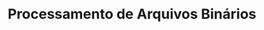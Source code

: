 ---
title: "Processamento de Arquivos Binários"
description: "Microsserviço para processamento de arquivos binários e reduzir consultas ao banco de dados"
tags: ["microsserviço", "servico interno"]
company: "Liderança e Capitalização"
---